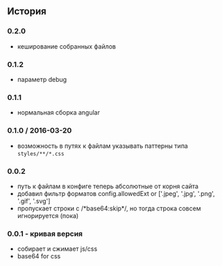 ## История
### 0.2.0
+ кеширование собранных файлов

### 0.1.2
+ параметр debug

### 0.1.1
+ нормальная сборка angular

### 0.1.0 / 2016-03-20
+ возможность в путях к файлам указывать паттерны типа `styles/**/*.css`

### 0.0.2
- путь к файлам в конфиге теперь абсолютные от корня сайта
- добавил фильтр форматов config.allowedExt or ['.jpeg', '.jpg', '.png', '.gif', '.svg']
- пропускает строки с /\*base64:skip\*/, но тогда строка совсем игнорируется (пока)

### 0.0.1 - кривая версия
- собирает и сжимает js/css
- base64 for css
